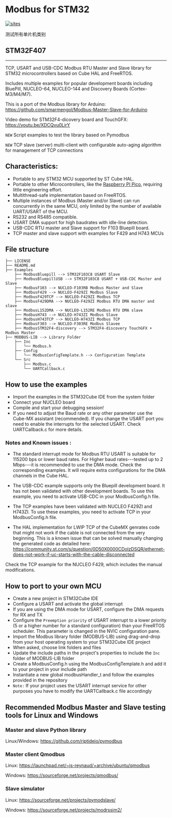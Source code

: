 
# Modbus for STM32

[![sites](http://182.61.61.133/link/resources/OSQ.png)](http://www.OS-Q.com)


测试所有单片机类别

## STM32F407



---

TCP, USART and USB-CDC Modbus RTU Master and Slave library for STM32 microcontrollers
based on Cube HAL and FreeRTOS.

Includes multiple examples for popular development boards including BluePill, NUCLEO-64,
NUCLEO-144 and Discovery Boards (Cortex-M3/M4/M7).

This is a port of the Modbus library for Arduino: https://github.com/smarmengol/Modbus-Master-Slave-for-Arduino

Video demo for STM32F4-dicovery board and TouchGFX: https://youtu.be/XDCQvu0LirY

`NEW` Script examples to test the library based on Pymodbus

`NEW` TCP slave (server) multi-client with configurable auto-aging algorithm for management of TCP connections

## Characteristics:

- Portable to any STM32 MCU supported by ST Cube HAL.
- Portable to other Microcontrollers, like the [Raspberry PI Pico](https://github.com/alejoseb/Modbus-PI-Pico-FreeRTOS), requiring little engineering effort.
- Multithread-safe implementation based on FreeRTOS.
- Multiple instances of Modbus (Master and/or Slave) can run concurrently in the same MCU,
  only limited by the number of available UART/USART of the MCU.
- RS232 and RS485 compatible.
- USART DMA support for high baudrates with idle-line detection.
- USB-CDC RTU master and Slave support for F103 Bluepill board.
- TCP master and slave support with examples for F429 and H743 MCUs


## File structure
```
├── LICENSE
├── README.md
├── Examples
    ├── ModbusBluepill --> STM32F103C8 USART Slave
    ├── ModbusBluepillUSB --> STM32F103C8 USART + USB-CDC Master and Slave
    ├── ModbusF103 --> NUCLEO-F103RB Modbus Master and Slave
    ├── ModbusF429 --> NUCLEO-F429ZI Modbus Slave
    ├── ModbusF429TCP --> NUCLEO-F429ZI Modbus TCP
    ├── ModbusF429DMA --> NUCLEO-F429ZI Modbus RTU DMA master and slave
    ├── ModbusL152DMA --> NUCLEO-L152RE Modbus RTU DMA slave
    ├── ModbusH743 --> NUCLEO-H743ZI Modbus Slave
    ├── ModbusH743TCP --> NUCLEO-H743ZI Modbus TCP
    ├── ModbusF303 --> NUCLEO-F303RE Modbus Slavee
    ├── ModbusSTM32F4-discovery --> STM32F4-discovery TouchGFX + Modbus Master
├── MODBUS-LIB --> Library Folder
    ├── Inc
    │   └── Modbus.h
    ├── Config
    │   └── ModbusConfigTemplate.h --> Configuration Template
    └── Src
        ├── Modbus.c
        └── UARTCallback.c

```
## How to use the examples

- Import the examples in the STM32Cube IDE from the system folder
- Connect your NUCLEO board
- Compile and start your debugging session!
- If you need to adjust the Baud rate or any other parameter use the Cube-MX assistant (recommended). If you change the USART port you need to enable the interrupts for the selected USART. Check UARTCallback.c for more details.

### Notes and Known issues :
- The standard interrupt mode for Modbus RTU USART is suitable for 115200 bps or lower baud rates.
For Higher baud rates---tested up to 2 Mbps---it is recommended to use the DMA mode. Check the corresponding examples. It will require
extra configurations for the DMA channels in the Cube HAL.

- The USB-CDC example supports only the Bluepill development board. It has not been validated with other development boards.
To use this example, you need to activate USB-CDC in your ModbusConfig.h file.

- The TCP examples have been validated with NUCLEO F429ZI and H743ZI.
To use these examples, you need to activate TCP in your ModbusConfig.h file.

- The HAL implementation for LWIP TCP of the CubeMX genrates code that might not work if the cable is not connected from the very beginning.
This is a known issue that can be solved manually changing the generated code as detailed here: https://community.st.com/s/question/0D50X0000CDolzDSQR/ethernet-does-not-work-if-uc-starts-with-the-cable-disconnected

Check the TCP example for the NUCLEO F429, which includes the manual modifications.

## How to port to your own MCU
- Create a new project in STM32Cube IDE
- Configure a USART and activate the global interrupt
- If you are using the DMA mode for USART, configure the DMA requests for RX and TX
- Configure the `Preemption priority` of USART interrupt to a lower priority (5 or a higher number for a standard configuration) than your FreeRTOS scheduler. This parameter is changed in the NVIC configuration pane.
- Import the Modbus library folder (MODBUS-LIB) using drag-and-drop from your host operating system to your STM32Cube IDE project
- When asked, choose link folders and files
- Update the include paths in the project's properties to include the `Inc` folder of MODBUS-LIB folder
- Create a ModbusConfig.h using the ModbusConfigTemplate.h and add it to your project in your include path
- Instantiate a new global modbusHandler_t and follow the examples provided in the repository
- `Note:` If your project uses the USART interrupt service for other purposes you have to modify the UARTCallback.c file accordingly


## Recommended Modbus Master and Slave testing tools for Linux and Windows

### Master and slave Python library

Linux/Windows: https://github.com/riptideio/pymodbus

### Master client Qmodbus
Linux:    https://launchpad.net/~js-reynaud/+archive/ubuntu/qmodbus

Windows:  https://sourceforge.net/projects/qmodbus/

### Slave simulator
Linux: https://sourceforge.net/projects/pymodslave/

Windows: https://sourceforge.net/projects/modrssim2/

